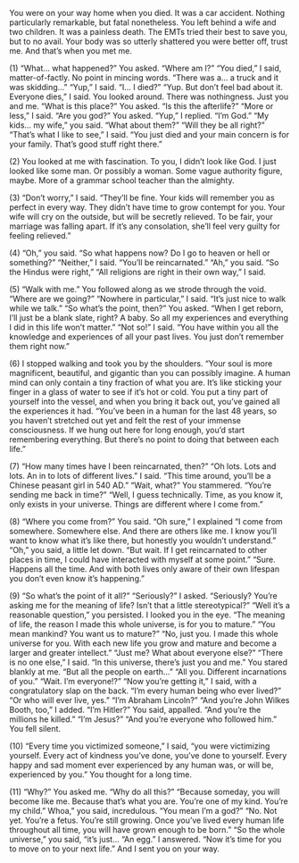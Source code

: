 You were on your way home when you died.
It was a car accident. Nothing particularly remarkable, but fatal nonetheless. You left behind a wife and two children. It was a painless death. The EMTs tried their best to save you, but to no avail. Your body was so utterly shattered you were better off, trust me.
And that’s when you met me.

(1)
“What… what happened?” You asked. “Where am I?”
“You died,” I said, matter-of-factly. No point in mincing words.
“There was a… a truck and it was skidding…”
“Yup,” I said.
“I… I died?”
“Yup. But don’t feel bad about it. Everyone dies,” I said.
You looked around. There was nothingness. Just you and me. “What is this place?” You asked. “Is this the afterlife?”
“More or less,” I said.
“Are you god?” You asked.
“Yup,” I replied. “I’m God.”
“My kids… my wife,” you said.
“What about them?”
“Will they be all right?”
“That’s what I like to see,” I said. “You just died and your main concern is for your family. That’s good stuff right there.”

(2)
You looked at me with fascination. To you, I didn’t look like God. I just looked like some man. Or possibly a woman. Some vague authority figure, maybe. More of a grammar school teacher than the almighty.

(3)
“Don’t worry,” I said. “They’ll be fine. Your kids will remember you as perfect in every way. They didn’t have time to grow contempt for you. Your wife will cry on the outside, but will be secretly relieved. To be fair, your marriage was falling apart. If it’s any consolation, she’ll feel very guilty for feeling relieved.”

(4)
“Oh,” you said. “So what happens now? Do I go to heaven or hell or something?”
“Neither,” I said. “You’ll be reincarnated.”
“Ah,” you said. “So the Hindus were right,”
“All religions are right in their own way,” I said.

(5)
“Walk with me.” You followed along as we strode through the void.
“Where are we going?”
“Nowhere in particular,” I said. “It’s just nice to walk while we talk.”
“So what’s the point, then?” You asked. “When I get reborn, I’ll just be a blank slate, right? A baby. So all my experiences and everything I did in this life won’t matter.”
“Not so!” I said. “You have within you all the knowledge and experiences of all your past lives. You just don’t remember them right now.”

(6)
I stopped walking and took you by the shoulders. “Your soul is more magnificent, beautiful, and gigantic than you can possibly imagine. A human mind can only contain a tiny fraction of what you are. It’s like sticking your finger in a glass of water to see if it’s hot or cold. You put a tiny part of yourself into the vessel, and when you bring it back out, you’ve gained all the experiences it had.
“You’ve been in a human for the last 48 years, so you haven’t stretched out yet and felt the rest of your immense consciousness. If we hung out here for long enough, you’d start remembering everything. But there’s no point to doing that between each life.”

(7)
“How many times have I been reincarnated, then?”
“Oh lots. Lots and lots. An in to lots of different lives.” I said. “This time around, you’ll be a Chinese peasant girl in 540 AD.”
“Wait, what?” You stammered. “You’re sending me back in time?”
“Well, I guess technically. Time, as you know it, only exists in your universe. Things are different where I come from.”

(8)
“Where you come from?” You said.
“Oh sure,” I explained “I come from somewhere. Somewhere else. And there are others like me. I know you’ll want to know what it’s like there, but honestly you wouldn’t understand.”
“Oh,” you said, a little let down. “But wait. If I get reincarnated to other places in time, I could have interacted with myself at some point.”
“Sure. Happens all the time. And with both lives only aware of their own lifespan you don’t even know it’s happening.”

(9)
“So what’s the point of it all?”
“Seriously?” I asked. “Seriously? You’re asking me for the meaning of life? Isn’t that a little stereotypical?”
“Well it’s a reasonable question,” you persisted.
I looked you in the eye. “The meaning of life, the reason I made this whole universe, is for you to mature.”
“You mean mankind? You want us to mature?”
“No, just you. I made this whole universe for you. With each new life you grow and mature and become a larger and greater intellect.”
“Just me? What about everyone else?”
“There is no one else,” I said. “In this universe, there’s just you and me.”
You stared blankly at me. “But all the people on earth…”
“All you. Different incarnations of you.”
“Wait. I’m everyone!?”
“Now you’re getting it,” I said, with a congratulatory slap on the back.
“I’m every human being who ever lived?”
“Or who will ever live, yes.”
“I’m Abraham Lincoln?”
“And you’re John Wilkes Booth, too,” I added.
“I’m Hitler?” You said, appalled.
“And you’re the millions he killed.”
“I’m Jesus?”
“And you’re everyone who followed him.”
You fell silent.

(10)
“Every time you victimized someone,” I said, “you were victimizing yourself. Every act of kindness you’ve done, you’ve done to yourself. Every happy and sad moment ever experienced by any human was, or will be, experienced by you.”
You thought for a long time.

(11)
“Why?” You asked me. “Why do all this?”
“Because someday, you will become like me. Because that’s what you are. You’re one of my kind. You’re my child.”
Whoa,” you said, incredulous. “You mean I’m a god?”
“No. Not yet. You’re a fetus. You’re still growing. Once you’ve lived every human life throughout all time, you will have grown enough to be born.”
“So the whole universe,” you said, “it’s just…
“An egg.” I answered. “Now it’s time for you to move on to your next life.”
And I sent you on your way.